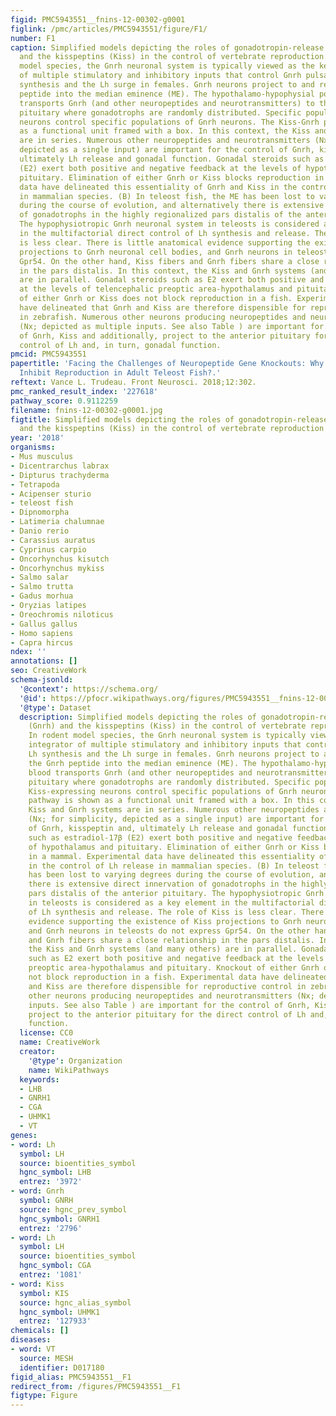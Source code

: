 ```yaml
---
figid: PMC5943551__fnins-12-00302-g0001
figlink: /pmc/articles/PMC5943551/figure/F1/
number: F1
caption: Simplified models depicting the roles of gonadotropin-release hormone (Gnrh)
  and the kisspeptins (Kiss) in the control of vertebrate reproduction. (A) In rodent
  model species, the Gnrh neuronal system is typically viewed as the key integrator
  of multiple stimulatory and inhibitory inputs that control Gnrh pulsatility, Lh
  synthesis and the Lh surge in females. Gnrh neurons project to and release the Gnrh
  peptide into the median eminence (ME). The hypothalamo-hypophysial portal blood
  transports Gnrh (and other neuropeptides and neurotransmitters) to the anterior
  pituitary where gonadotrophs are randomly distributed. Specific populations of Kiss-expressing
  neurons control specific populations of Gnrh neurons. The Kiss-Gnrh pathway is shown
  as a functional unit framed with a box. In this context, the Kiss and Gnrh systems
  are in series. Numerous other neuropeptides and neurotransmitters (Nx; for simplicity,
  depicted as a single input) are important for the control of Gnrh, kisspeptin and,
  ultimately Lh release and gonadal function. Gonadal steroids such as estradiol-17β
  (E2) exert both positive and negative feedback at the levels of hypothalamus and
  pituitary. Elimination of either Gnrh or Kiss blocks reproduction in a mammal. Experimental
  data have delineated this essentiality of Gnrh and Kiss in the control of Lh release
  in mammalian species. (B) In teleost fish, the ME has been lost to varying degrees
  during the course of evolution, and alternatively there is extensive direct innervation
  of gonadotrophs in the highly regionalized pars distalis of the anterior pituitary.
  The hypophysiotropic Gnrh neuronal system in teleosts is considered as a key element
  in the multifactorial direct control of Lh synthesis and release. The role of Kiss
  is less clear. There is little anatomical evidence supporting the existence of Kiss
  projections to Gnrh neuronal cell bodies, and Gnrh neurons in teleosts do not express
  Gpr54. On the other hand, Kiss fibers and Gnrh fibers share a close relationship
  in the pars distalis. In this context, the Kiss and Gnrh systems (and many others)
  are in parallel. Gonadal steroids such as E2 exert both positive and negative feedback
  at the levels of telencephalic preoptic area-hypothalamus and pituitary. Knockout
  of either Gnrh or Kiss does not block reproduction in a fish. Experimental data
  have delineated that Gnrh and Kiss are therefore dispensible for reproductive control
  in zebrafish. Numerous other neurons producing neuropeptides and neurotransmitters
  (Nx; depicted as multiple inputs. See also Table ) are important for the control
  of Gnrh, Kiss and additionally, project to the anterior pituitary for the direct
  control of Lh and, in turn, gonadal function.
pmcid: PMC5943551
papertitle: 'Facing the Challenges of Neuropeptide Gene Knockouts: Why Do They Not
  Inhibit Reproduction in Adult Teleost Fish?.'
reftext: Vance L. Trudeau. Front Neurosci. 2018;12:302.
pmc_ranked_result_index: '227618'
pathway_score: 0.9112259
filename: fnins-12-00302-g0001.jpg
figtitle: Simplified models depicting the roles of gonadotropin-release hormone (Gnrh)
  and the kisspeptins (Kiss) in the control of vertebrate reproduction
year: '2018'
organisms:
- Mus musculus
- Dicentrarchus labrax
- Dipturus trachyderma
- Tetrapoda
- Acipenser sturio
- teleost fish
- Dipnomorpha
- Latimeria chalumnae
- Danio rerio
- Carassius auratus
- Cyprinus carpio
- Oncorhynchus kisutch
- Oncorhynchus mykiss
- Salmo salar
- Salmo trutta
- Gadus morhua
- Oryzias latipes
- Oreochromis niloticus
- Gallus gallus
- Homo sapiens
- Capra hircus
ndex: ''
annotations: []
seo: CreativeWork
schema-jsonld:
  '@context': https://schema.org/
  '@id': https://pfocr.wikipathways.org/figures/PMC5943551__fnins-12-00302-g0001.html
  '@type': Dataset
  description: Simplified models depicting the roles of gonadotropin-release hormone
    (Gnrh) and the kisspeptins (Kiss) in the control of vertebrate reproduction. (A)
    In rodent model species, the Gnrh neuronal system is typically viewed as the key
    integrator of multiple stimulatory and inhibitory inputs that control Gnrh pulsatility,
    Lh synthesis and the Lh surge in females. Gnrh neurons project to and release
    the Gnrh peptide into the median eminence (ME). The hypothalamo-hypophysial portal
    blood transports Gnrh (and other neuropeptides and neurotransmitters) to the anterior
    pituitary where gonadotrophs are randomly distributed. Specific populations of
    Kiss-expressing neurons control specific populations of Gnrh neurons. The Kiss-Gnrh
    pathway is shown as a functional unit framed with a box. In this context, the
    Kiss and Gnrh systems are in series. Numerous other neuropeptides and neurotransmitters
    (Nx; for simplicity, depicted as a single input) are important for the control
    of Gnrh, kisspeptin and, ultimately Lh release and gonadal function. Gonadal steroids
    such as estradiol-17β (E2) exert both positive and negative feedback at the levels
    of hypothalamus and pituitary. Elimination of either Gnrh or Kiss blocks reproduction
    in a mammal. Experimental data have delineated this essentiality of Gnrh and Kiss
    in the control of Lh release in mammalian species. (B) In teleost fish, the ME
    has been lost to varying degrees during the course of evolution, and alternatively
    there is extensive direct innervation of gonadotrophs in the highly regionalized
    pars distalis of the anterior pituitary. The hypophysiotropic Gnrh neuronal system
    in teleosts is considered as a key element in the multifactorial direct control
    of Lh synthesis and release. The role of Kiss is less clear. There is little anatomical
    evidence supporting the existence of Kiss projections to Gnrh neuronal cell bodies,
    and Gnrh neurons in teleosts do not express Gpr54. On the other hand, Kiss fibers
    and Gnrh fibers share a close relationship in the pars distalis. In this context,
    the Kiss and Gnrh systems (and many others) are in parallel. Gonadal steroids
    such as E2 exert both positive and negative feedback at the levels of telencephalic
    preoptic area-hypothalamus and pituitary. Knockout of either Gnrh or Kiss does
    not block reproduction in a fish. Experimental data have delineated that Gnrh
    and Kiss are therefore dispensible for reproductive control in zebrafish. Numerous
    other neurons producing neuropeptides and neurotransmitters (Nx; depicted as multiple
    inputs. See also Table ) are important for the control of Gnrh, Kiss and additionally,
    project to the anterior pituitary for the direct control of Lh and, in turn, gonadal
    function.
  license: CC0
  name: CreativeWork
  creator:
    '@type': Organization
    name: WikiPathways
  keywords:
  - LHB
  - GNRH1
  - CGA
  - UHMK1
  - VT
genes:
- word: Lh
  symbol: LH
  source: bioentities_symbol
  hgnc_symbol: LHB
  entrez: '3972'
- word: Gnrh
  symbol: GNRH
  source: hgnc_prev_symbol
  hgnc_symbol: GNRH1
  entrez: '2796'
- word: Lh
  symbol: LH
  source: bioentities_symbol
  hgnc_symbol: CGA
  entrez: '1081'
- word: Kiss
  symbol: KIS
  source: hgnc_alias_symbol
  hgnc_symbol: UHMK1
  entrez: '127933'
chemicals: []
diseases:
- word: VT
  source: MESH
  identifier: D017180
figid_alias: PMC5943551__F1
redirect_from: /figures/PMC5943551__F1
figtype: Figure
---
```

